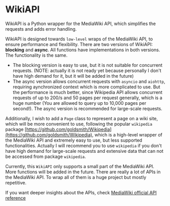 # WikiAPI

WikiAPI is a Python wrapper for the MediaWiki API, which simplifies the requests and adds error handling.

WikiAPI is designed towards `low-level` wraps of the MediaWiki API, to ensure performance and flexibility.
There are two versions of WikiAPI: **blocking** and **async**. All functions have implementations in both versions. The functionality is the same.
- The blocking version is easy to use, but it is not suitable for concurrent requests. (NOTE: actually it is not ready yet because personally I don't have high demand for it, but it will be added in the future)
- The async version allows concurrent requests with `asyncio` and `aiohttp`, requiring aynchronized context which is more complicated to use. But the performance is much better, since Wikipedia API allows concurrent requests of up to 200/s and 50 pages per request generally, which is a huge number (You are allowed to query up to 10,000 pages per second!). The async version is recommended for large-scale requests.

Additionally, I wish to add a `Page` class to represent a page on a wiki site, which will be more convenient to use, following the popular `wikipedia` package [https://github.com/goldsmith/Wikipedia](https://github.com/goldsmith/Wikipedia), which is a high-level wrapper of the MediaWiki API and extremely easy to use, but less supported functionalities. Actually I will recommend you to use `wikipedia` if you don't have high demand for large-scale requests and extensive data that can not be accessed from package `wikipedia`.

Currently, this `WikiAPI` only supports a small part of the MediaWiki API. More functions will be added in the future. There are really a lot of APIs in the MediaWiki API. To wrap all of them is a huge project but mostly repetitive.

If you want deeper insights about the APIs, check [MediaWiki official API reference](https://www.mediawiki.org/wiki/API:Main_page)